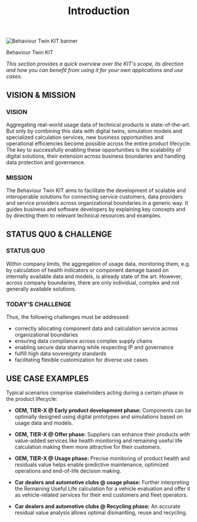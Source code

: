 ﻿---
id: introduction
title: Introduction
description: Behaviour Twin KIT
---

<div style={{display:'block'}}>
  <div style={{display:'inline-block', verticalAlign:'top'}}>

![Behaviour Twin KIT banner](@site/static/img/kit-icons/behaviour-twin-kit-icon-mini.svg)

  </div>
  <div style={{display:'inline-block', fontSize:17, color:'rgb(255,166,1)', marginLeft:7, verticalAlign:'top', paddingTop:6}}>
Behaviour Twin KIT
  </div>
</div>

*This section provides a quick overview over the KIT's scope, its direction and how you can benefit from using it for your own applications and use cases.*

## VISION & MISSION

### VISION

Aggregating real-world usage data of technical products is state-of-the-art. But only by combining this data with digital twins, simulation models and specialized calculation services, new business opportunities and operational efficiencies become possible across the entire product lifecycle. The key to successfully enabling these opportunities is the scalability of digital solutions, their extension across business boundaries and handling data protection and governance.

### MISSION

The Behaviour Twin KIT aims to facilitate the development of scalable and interoperable solutions for connecting service customers, data providers and service providers across organizational boundaries in a generic way. It guides business and software developers by explaining key concepts and by directing them to relevant technical resources and examples.

## STATUS QUO & CHALLENGE

### STATUS QUO

Within company limits, the aggregation of usage data, monitoring them, e.g. by calculation of health indicators or component damage based on internally available data and models, is already state of the art. However, across company boundaries, there are only individual, complex and not generally available solutions.

### TODAY'S CHALLENGE

Thus, the following challenges must be addressed:

- correctly allocating component data and calculation service across organizational boundaries
- ensuring data compliance across complex supply chains
- enabling secure data sharing while respecting IP and governance
- fulfill high data sovereignty standards
- facilitating flexible customization for diverse use cases

## USE CASE EXAMPLES

Typical scenarios comprise stakeholders acting during a certain phase in the product lifecycle:

- **OEM, TIER-X @ Early product development phase:** Components can be optimally designed using digital prototypes and simulations based on usage data and models.

- **OEM, TIER-X @ Offer phase:** Suppliers can enhance their products with value-added services like health monitoring and remaining useful life calculation making them more attractive for their customers.

- **OEM, TIER-X @ Usage phase:** Precise monitoring of product health and residuals value helps enable predictive maintenance, optimized operations and end-of-life decision making.

- **Car dealers and automotive clubs @ usage phase:** Further interpreting the Remaining Useful Life calculation for a vehicle evaluation and offer it as vehicle-related services for their end customers and fleet operators.

- **Car dealers and automotive clubs @ Recycling phase:** An accurate residual value analysis allows optimal dismantling, reuse and recycling.
